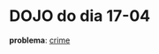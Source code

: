 # DOJO do dia 17-04

**problema**: [crime](http://dojopuzzles.com/problemas/exibe/descubra-o-assassino/)
